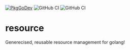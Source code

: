 [![PkgGoDev](https://pkg.go.dev/badge/github.com/abferm/resource)](https://pkg.go.dev/github.com/abferm/resource)
![GitHub CI](https://github.com/abferm/resource/actions/workflows/test.yml/badge.svg)
![GitHub CI](https://github.com/abferm/resource/actions/workflows/build.yml/badge.svg)
# resource

Generecised, reusable resource management for golang!
